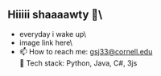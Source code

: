 ## Hiiiii shaaaawty 👋\
- everyday i wake up\
- image link here\
- 📫 How to reach me: gsj33@cornell.edu\
 🌱 Tech stack: Python, Java, C#, 3js

<!--
**gracejinsotrue/gracejinsotrue** is a ✨ _special_ ✨ repository because its `README.md` (this file) appears on your GitHub profile.

Here are some ideas to get you started:

- 🔭 I’m currently working on ...
- 🌱 I’m currently learning ...
- 👯 I’m looking to collaborate on ...
- 🤔 I’m looking for help with ...
- 💬 Ask me about ...
- 📫 How to reach me: gsj33@cornell.edu
- 😄 Pronouns: ...
- ⚡ Fun fact: ...
-->
